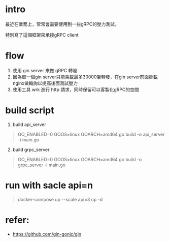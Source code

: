 # intro
最近在業務上，常常會需要使用到一些gRPC的壓力測試。

特別寫了這個框架來承接gRPC client

# flow
1. 使用 gin server 來做 gRPC 轉發
2. 因為單一個gin server只能乘載最多30000筆轉發，在gin server前面掛載nginx做輪詢以提高後面測試壓力
3. 使用工具 wrk 進行 http 請求，同時保留可以客製化gRPC的空間

# build script
1. build api_server
>  GO_ENABLED=0 GOOS=linux GOARCH=amd64 go build -o api_server -i main.go

2. build grpc_server
> GO_ENABLED=0 GOOS=linux GOARCH=amd64 go build -o grpc_server -i main.go

# run with sacle api=n
> docker-compose up --scale api=3 up -d


# refer:
- https://github.com/gin-gonic/gin